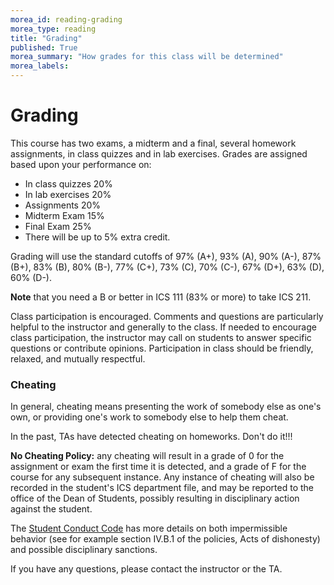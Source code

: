 ```yaml
---
morea_id: reading-grading
morea_type: reading
title: "Grading"
published: True
morea_summary: "How grades for this class will be determined"
morea_labels: 
---
```


# Grading

This course has two exams, a midterm and a final, several homework assignments, in class quizzes and in lab exercises. Grades are assigned based upon your performance on:

* In class quizzes 20%
* In lab exercises 20%
* Assignments 20%
* Midterm Exam 15%
* Final Exam 25%
* There will be up to 5% extra credit.

Grading will use the standard cutoffs of 97% (A+), 93% (A), 90% (A-), 87% (B+), 83% (B), 80% (B-), 77% (C+), 73% (C), 70% (C-), 67% (D+), 63% (D), 60% (D-).

**Note** that you need a B or better in ICS 111 (83% or more) to take ICS 211.

Class participation is encouraged. Comments and questions are particularly helpful to the instructor and generally to the class. If needed to encourage class participation, the instructor may call on students to answer specific questions or contribute opinions. Participation in class should be friendly, relaxed, and mutually respectful.

### Cheating

In general, cheating means presenting the work of somebody else as one's own, or providing one's work to somebody else to help them cheat.

In the past, TAs have detected cheating on homeworks. Don't do it!!!

**No Cheating Policy:** any cheating will result in a grade of 0 for the assignment or exam the first time it is detected, and a grade of F for the course for any subsequent instance. Any instance of cheating will also be recorded in the student's ICS department file, and may be reported to the office of the Dean of Students, possibly resulting in disciplinary action against the student.

The [Student Conduct Code](http://studentaffairs.manoa.hawaii.edu/policies/conduct_code/system_scc.php) has more details on both impermissible behavior (see for example section IV.B.1 of the policies, Acts of dishonesty) and possible disciplinary sanctions.

If you have any questions, please contact the instructor or the TA.
